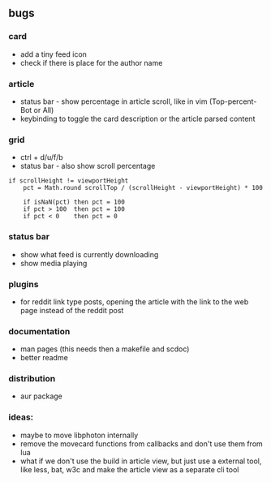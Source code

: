 ## bugs

### card

-   add a tiny feed icon
-   check if there is place for the author name

### article

-   status bar - show percentage in article scroll, like in vim (Top-percent-Bot or All)
-   keybinding to toggle the card description or the article parsed content

### grid

-   ctrl + d/u/f/b
-   status bar - also show scroll percentage

```
if scrollHeight != viewportHeight
	pct = Math.round scrollTop / (scrollHeight - viewportHeight) * 100

	if isNaN(pct) then pct = 100
	if pct > 100  then pct = 100
	if pct < 0    then pct = 0
```

### status bar

-   show what feed is currently downloading
-   show media playing

### plugins

-   for reddit link type posts, opening the article with the link to the web page instead of the reddit post

### documentation

-   man pages (this needs then a makefile and scdoc)
-   better readme

### distribution

-   aur package

### ideas:

-   maybe to move libphoton internally
-   remove the movecard functions from callbacks and don't use them from lua
-   what if we don't use the build in article view, but just use a external tool, like less, bat, w3c and make the article view as a separate cli tool
